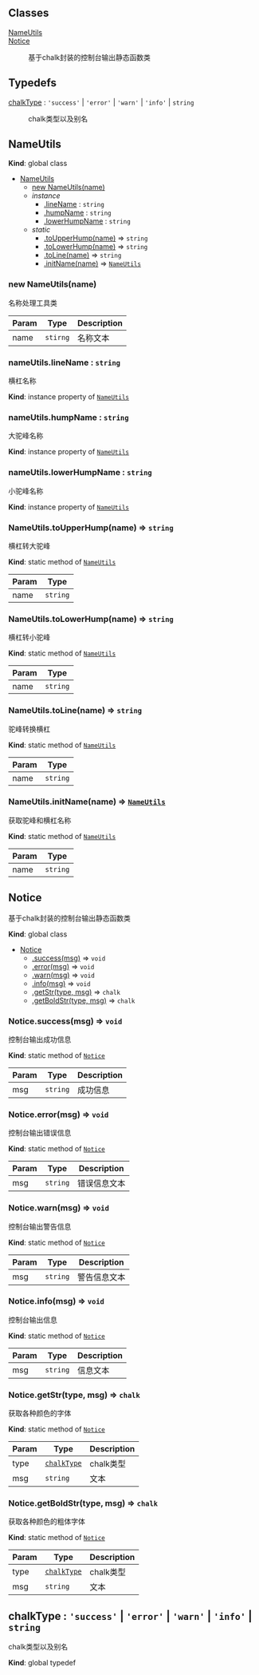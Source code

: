## Classes

<dl>
<dt><a href="#NameUtils">NameUtils</a></dt>
<dd></dd>
<dt><a href="#Notice">Notice</a></dt>
<dd><p>基于chalk封装的控制台输出静态函数类</p>
</dd>
</dl>

## Typedefs

<dl>
<dt><a href="#chalkType">chalkType</a> : <code>&#x27;success&#x27;</code> | <code>&#x27;error&#x27;</code> | <code>&#x27;warn&#x27;</code> | <code>&#x27;info&#x27;</code> | <code>string</code></dt>
<dd><p>chalk类型以及别名</p>
</dd>
</dl>

<a name="NameUtils"></a>

## NameUtils
**Kind**: global class  

* [NameUtils](#NameUtils)
    * [new NameUtils(name)](#new_NameUtils_new)
    * _instance_
        * [.lineName](#NameUtils+lineName) : <code>string</code>
        * [.humpName](#NameUtils+humpName) : <code>string</code>
        * [.lowerHumpName](#NameUtils+lowerHumpName) : <code>string</code>
    * _static_
        * [.toUpperHump(name)](#NameUtils.toUpperHump) ⇒ <code>string</code>
        * [.toLowerHump(name)](#NameUtils.toLowerHump) ⇒ <code>string</code>
        * [.toLine(name)](#NameUtils.toLine) ⇒ <code>string</code>
        * [.initName(name)](#NameUtils.initName) ⇒ [<code>NameUtils</code>](#NameUtils)

<a name="new_NameUtils_new"></a>

### new NameUtils(name)
名称处理工具类


| Param | Type | Description |
| --- | --- | --- |
| name | <code>stirng</code> | 名称文本 |

<a name="NameUtils+lineName"></a>

### nameUtils.lineName : <code>string</code>
横杠名称

**Kind**: instance property of [<code>NameUtils</code>](#NameUtils)  
<a name="NameUtils+humpName"></a>

### nameUtils.humpName : <code>string</code>
大驼峰名称

**Kind**: instance property of [<code>NameUtils</code>](#NameUtils)  
<a name="NameUtils+lowerHumpName"></a>

### nameUtils.lowerHumpName : <code>string</code>
小驼峰名称

**Kind**: instance property of [<code>NameUtils</code>](#NameUtils)  
<a name="NameUtils.toUpperHump"></a>

### NameUtils.toUpperHump(name) ⇒ <code>string</code>
横杠转大驼峰

**Kind**: static method of [<code>NameUtils</code>](#NameUtils)  

| Param | Type |
| --- | --- |
| name | <code>string</code> | 

<a name="NameUtils.toLowerHump"></a>

### NameUtils.toLowerHump(name) ⇒ <code>string</code>
横杠转小驼峰

**Kind**: static method of [<code>NameUtils</code>](#NameUtils)  

| Param | Type |
| --- | --- |
| name | <code>string</code> | 

<a name="NameUtils.toLine"></a>

### NameUtils.toLine(name) ⇒ <code>string</code>
驼峰转换横杠

**Kind**: static method of [<code>NameUtils</code>](#NameUtils)  

| Param | Type |
| --- | --- |
| name | <code>string</code> | 

<a name="NameUtils.initName"></a>

### NameUtils.initName(name) ⇒ [<code>NameUtils</code>](#NameUtils)
获取驼峰和横杠名称

**Kind**: static method of [<code>NameUtils</code>](#NameUtils)  

| Param | Type |
| --- | --- |
| name | <code>string</code> | 

<a name="Notice"></a>

## Notice
基于chalk封装的控制台输出静态函数类

**Kind**: global class  

* [Notice](#Notice)
    * [.success(msg)](#Notice.success) ⇒ <code>void</code>
    * [.error(msg)](#Notice.error) ⇒ <code>void</code>
    * [.warn(msg)](#Notice.warn) ⇒ <code>void</code>
    * [.info(msg)](#Notice.info) ⇒ <code>void</code>
    * [.getStr(type, msg)](#Notice.getStr) ⇒ <code>chalk</code>
    * [.getBoldStr(type, msg)](#Notice.getBoldStr) ⇒ <code>chalk</code>

<a name="Notice.success"></a>

### Notice.success(msg) ⇒ <code>void</code>
控制台输出成功信息

**Kind**: static method of [<code>Notice</code>](#Notice)  

| Param | Type | Description |
| --- | --- | --- |
| msg | <code>string</code> | 成功信息 |

<a name="Notice.error"></a>

### Notice.error(msg) ⇒ <code>void</code>
控制台输出错误信息

**Kind**: static method of [<code>Notice</code>](#Notice)  

| Param | Type | Description |
| --- | --- | --- |
| msg | <code>string</code> | 错误信息文本 |

<a name="Notice.warn"></a>

### Notice.warn(msg) ⇒ <code>void</code>
控制台输出警告信息

**Kind**: static method of [<code>Notice</code>](#Notice)  

| Param | Type | Description |
| --- | --- | --- |
| msg | <code>string</code> | 警告信息文本 |

<a name="Notice.info"></a>

### Notice.info(msg) ⇒ <code>void</code>
控制台输出信息

**Kind**: static method of [<code>Notice</code>](#Notice)  

| Param | Type | Description |
| --- | --- | --- |
| msg | <code>string</code> | 信息文本 |

<a name="Notice.getStr"></a>

### Notice.getStr(type, msg) ⇒ <code>chalk</code>
获取各种颜色的字体

**Kind**: static method of [<code>Notice</code>](#Notice)  

| Param | Type | Description |
| --- | --- | --- |
| type | [<code>chalkType</code>](#chalkType) | chalk类型 |
| msg | <code>string</code> | 文本 |

<a name="Notice.getBoldStr"></a>

### Notice.getBoldStr(type, msg) ⇒ <code>chalk</code>
获取各种颜色的粗体字体

**Kind**: static method of [<code>Notice</code>](#Notice)  

| Param | Type | Description |
| --- | --- | --- |
| type | [<code>chalkType</code>](#chalkType) | chalk类型 |
| msg | <code>string</code> | 文本 |

<a name="chalkType"></a>

## chalkType : <code>&#x27;success&#x27;</code> \| <code>&#x27;error&#x27;</code> \| <code>&#x27;warn&#x27;</code> \| <code>&#x27;info&#x27;</code> \| <code>string</code>
chalk类型以及别名

**Kind**: global typedef  
